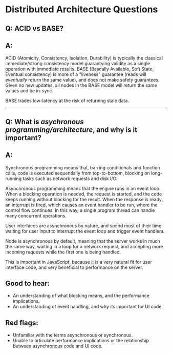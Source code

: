 # Distributed Architecture Questions

## Q: ACID vs BASE?
## A:
ACID (Atomicity, Consistency, Isolation, Durability) is typically the classical immediate/strong consistency model guarantying validity as a single operation with immediate results. BASE (Bascally Available, Soft State, Eventual consistency) is more of a "liveness" guarantee (reads will _eventually_ return the same value), and does not make safety guarantees. Given no new updates, all nodes in the BASE model will return the same values and be in-sync.

BASE trades low-latency at the risk of returning stale data. 

---
## Q: What is _asychronous programming/architecture_, and why is it important?

## A:
Synchronous programming means that, barring conditionals and function calls, code is executed sequentially from top-to-bottom, blocking on long-running tasks such as network requests and disk I/O.

Asynchronous programming means that the engine runs in an event loop. When a blocking operation is needed, the request is started, and the code keeps running without blocking for the result. When the response is ready, an interrupt is fired, which causes an event handler to be run, where the control flow continues. In this way, a single program thread can handle many concurrent operations.

User interfaces are asynchronous by nature, and spend most of their time waiting for user input to interrupt the event loop and trigger event handlers.

Node is asynchronous by default, meaning that the server works in much the same way, waiting in a loop for a network request, and accepting more incoming requests while the first one is being handled.

This is important in JavaScript, because it is a very natural fit for user interface code, and very beneficial to performance on the server.

## Good to hear:

* An understanding of what blocking means, and the performance implications.
* An understanding of event handling, and why its important for UI code.

## Red flags:

* Unfamiliar with the terms asynchronous or synchronous.
* Unable to articulate performance implications or the relationship between asynchronous code and UI code.

